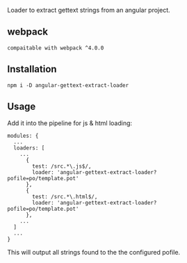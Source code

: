 Loader to extract gettext strings from an angular project.

## webpack

    compaitable with webpack ^4.0.0

## Installation

    npm i -D angular-gettext-extract-loader

## Usage

Add it into the pipeline for js & html loading:

    modules: {
      ...
      loaders: [
        ...
          {
            test: /src.*\.js$/,
            loader: 'angular-gettext-extract-loader?pofile=po/template.pot'
          },
          {
            test: /src.*\.html$/,
            loader: 'angular-gettext-extract-loader?pofile=po/template.pot'
          },
        ...
      ]
      ...
    }

This will output all strings found to the the configured pofile.
